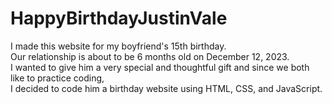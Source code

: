 # HappyBirthdayJustinVale

I made this website for my boyfriend's 15th birthday.
<br>
Our relationship is about to be 6 months old on December 12, 2023.
<br>
I wanted to give him a very special and thoughtful gift and since we both like to practice coding,
<br>
I decided to code him a birthday website using HTML, CSS, and JavaScript.

